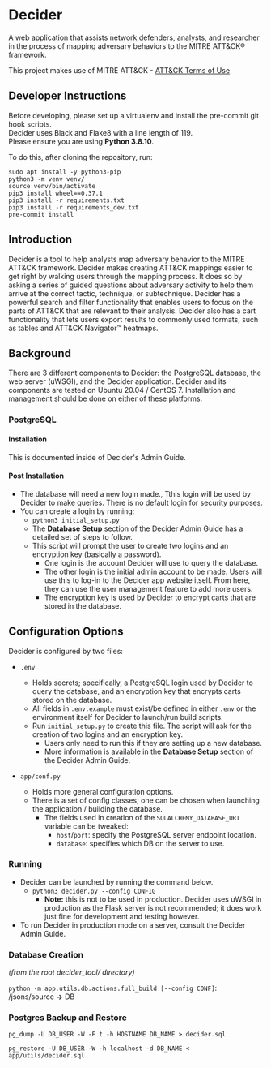 # Decider

A web application that assists network defenders, analysts, and researcher in the process of mapping adversary behaviors to the MITRE ATT&CK® framework.

This project makes use of MITRE ATT&CK - [ATT&CK Terms of Use](https://attack.mitre.org/resources/terms-of-use/)

## Developer Instructions

Before developing, please set up a virtualenv and install the pre-commit git hook scripts.  
Decider uses Black and Flake8 with a line length of 119.  
Please ensure you are using **Python 3.8.10**.

To do this, after cloning the repository, run:

```
sudo apt install -y python3-pip
python3 -m venv venv/
source venv/bin/activate
pip3 install wheel==0.37.1
pip3 install -r requirements.txt
pip3 install -r requirements_dev.txt
pre-commit install
```

## Introduction

Decider is a tool to help analysts map adversary behavior to the MITRE ATT&CK framework. Decider makes creating ATT&CK mappings easier to get right by walking users through the mapping process. It does so by asking a series of guided questions about adversary activity to help them arrive at the correct tactic, technique, or subtechnique. Decider has a powerful search and filter functionality that enables users to focus on the parts of ATT&CK that are relevant to their analysis. Decider also has a cart functionality that lets users export results to commonly used formats, such as tables and ATT&CK Navigator™ heatmaps.

## Background

There are 3 different components to Decider: the PostgreSQL database, the web server (uWSGI), and the Decider application. Decider and its components are tested on Ubuntu 20.04 / CentOS 7. Installation and management should be done on either of these platforms.

### PostgreSQL

#### Installation

This is documented inside of Decider's Admin Guide.

#### Post Installation

-   The database will need a new login made., Tthis login will be used by Decider to make queries. There is no default login for security purposes.
-   You can create a login by running:
    -   `python3 initial_setup.py`
    -   The **Database Setup** section of the Decider Admin Guide has a detailed set of steps to follow.
    -   This script will prompt the user to create two logins and an encryption key (basically a password).
        -   One login is the account Decider will use to query the database.
        -   The other login is the initial admin account to be made. Users will use this to log-in to the Decider app website itself. From here, they can use the user management feature to add more users.
        -   The encryption key is used by Decider to encrypt carts that are stored in the database.

## Configuration Options

Decider is configured by two files:

-   `.env`

    -   Holds secrets; specifically, a PostgreSQL login used by Decider to query the database, and an encryption key that encrypts carts stored on the database.
    -   All fields in `.env.example` must exist/be defined in either `.env` or the environment itself for Decider to launch/run build scripts.
    -   Run `initial_setup.py` to create this file. The script will ask for the creation of two logins and an encryption key.
        -   Users only need to run this if they are setting up a new database.
        -   More information is available in the **Database Setup** section of the Decider Admin Guide.

-   `app/conf.py`
    -   Holds more general configuration options.
    -   There is a set of config classes; one can be chosen when launching the application / building the database.
        -   The fields used in creation of the `SQLALCHEMY_DATABASE_URI` variable can be tweaked:
            -   `host`/`port`: specify the PostgreSQL server endpoint location.
            -   `database`: specifies which DB on the server to use.

### Running

-   Decider can be launched by running the command below.
    -   `python3 decider.py --config CONFIG`
        -   **Note:** this is not to be used in production. Decider uses uWSGI in production as the Flask server is not recommended; it does work just fine for development and testing however.
-   To run Decider in production mode on a server, consult the Decider Admin Guide.

### Database Creation

_(from the root decider_tool/ directory)_

`python -m app.utils.db.actions.full_build [--config CONF]`: /jsons/source **&#8594;** DB

### Postgres Backup and Restore

`pg_dump -U DB_USER -W -F t -h HOSTNAME DB_NAME > decider.sql`

`pg_restore -U DB_USER -W -h localhost -d DB_NAME < app/utils/decider.sql`
